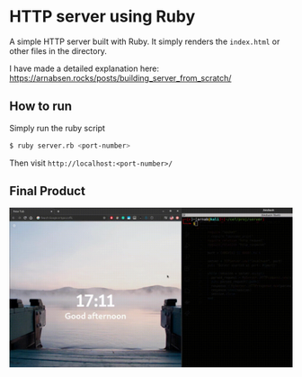 # HTTP server using Ruby

A simple HTTP server built with Ruby. It simply renders the `index.html` or other files in the directory.

I have made a detailed explanation here: https://arnabsen.rocks/posts/building_server_from_scratch/

## How to run

Simply run the ruby script

```bash
$ ruby server.rb <port-number>
```

Then visit `http://localhost:<port-number>/`

## Final Product

![gif](readmefiles/final.gif)
